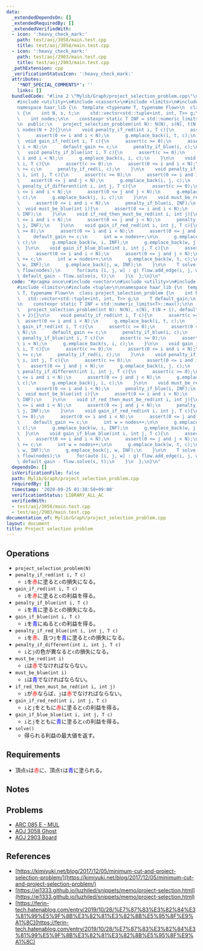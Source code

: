```yaml
---
data:
  _extendedDependsOn: []
  _extendedRequiredBy: []
  _extendedVerifiedWith:
  - icon: ':heavy_check_mark:'
    path: test/aoj/3058/main.test.cpp
    title: test/aoj/3058/main.test.cpp
  - icon: ':heavy_check_mark:'
    path: test/aoj/2903/main.test.cpp
    title: test/aoj/2903/main.test.cpp
  _pathExtension: cpp
  _verificationStatusIcon: ':heavy_check_mark:'
  attributes:
    '*NOT_SPECIAL_COMMENTS*': ''
    links: []
  bundledCode: "#line 2 \"Mylib/Graph/project_selection_problem.cpp\"\n#include <vector>\n\
    #include <utility>\n#include <cassert>\n#include <limits>\n#include <tuple>\n\n\
    namespace haar_lib {\n  template <typename T, typename Flow>\n  class project_selection_problem\
    \ {\n    int N, s, t;\n    std::vector<std::tuple<int, int, T>> g;\n    T default_gain;\n\
    \    int nodes;\n\n    constexpr static T INF = std::numeric_limits<T>::max();\n\
    \n  public:\n    project_selection_problem(int N): N(N), s(N), t(N + 1), default_gain(0),\
    \ nodes(N + 2){}\n\n    void penalty_if_red(int i, T c){\n      assert(c >= 0);\n\
    \      assert(0 <= i and i < N);\n      g.emplace_back(i, t, c);\n    }\n\n  \
    \  void gain_if_red(int i, T c){\n      assert(c >= 0);\n      assert(0 <= i and\
    \ i < N);\n      default_gain += c;\n      penalty_if_blue(i, c);\n    }\n\n \
    \   void penalty_if_blue(int i, T c){\n      assert(c >= 0);\n      assert(0 <=\
    \ i and i < N);\n      g.emplace_back(s, i, c);\n    }\n\n    void gain_if_blue(int\
    \ i, T c){\n      assert(c >= 0);\n      assert(0 <= i and i < N);\n      default_gain\
    \ += c;\n      penalty_if_red(i, c);\n    }\n\n    void penalty_if_red_blue(int\
    \ i, int j, T c){\n      assert(c >= 0);\n      assert(0 <= i and i < N);\n  \
    \    assert(0 <= j and j < N);\n      g.emplace_back(i, j, c);\n    }\n\n    void\
    \ penalty_if_different(int i, int j, T c){\n      assert(c >= 0);\n      assert(0\
    \ <= i and i < N);\n      assert(0 <= j and j < N);\n      g.emplace_back(i, j,\
    \ c);\n      g.emplace_back(j, i, c);\n    }\n\n    void must_be_red(int i){\n\
    \      assert(0 <= i and i < N);\n      penalty_if_blue(i, INF);\n    }\n\n  \
    \  void must_be_blue(int i){\n      assert(0 <= i and i < N);\n      penalty_if_red(i,\
    \ INF);\n    }\n\n    void if_red_then_must_be_red(int i, int j){\n      assert(0\
    \ <= i and i < N);\n      assert(0 <= j and j < N);\n      penalty_if_red_blue(i,\
    \ j, INF);\n    }\n\n    void gain_if_red_red(int i, int j, T c){\n      assert(c\
    \ >= 0);\n      assert(0 <= i and i < N);\n      assert(0 <= j and j < N);\n \
    \     default_gain += c;\n      int w = nodes++;\n\n      g.emplace_back(s, w,\
    \ c);\n      g.emplace_back(w, i, INF);\n      g.emplace_back(w, j, INF);\n  \
    \  }\n\n    void gain_if_blue_blue(int i, int j, T c){\n      assert(c >= 0);\n\
    \      assert(0 <= i and i < N);\n      assert(0 <= j and j < N);\n      default_gain\
    \ += c;\n      int w = nodes++;\n\n      g.emplace_back(w, t, c);\n      g.emplace_back(i,\
    \ w, INF);\n      g.emplace_back(j, w, INF);\n    }\n\n    T solve(){\n      Flow\
    \ flow(nodes);\n      for(auto [i, j, w] : g) flow.add_edge(i, j, w);\n      return\
    \ default_gain - flow.solve(s, t);\n    }\n  };\n}\n"
  code: "#pragma once\n#include <vector>\n#include <utility>\n#include <cassert>\n\
    #include <limits>\n#include <tuple>\n\nnamespace haar_lib {\n  template <typename\
    \ T, typename Flow>\n  class project_selection_problem {\n    int N, s, t;\n \
    \   std::vector<std::tuple<int, int, T>> g;\n    T default_gain;\n    int nodes;\n\
    \n    constexpr static T INF = std::numeric_limits<T>::max();\n\n  public:\n \
    \   project_selection_problem(int N): N(N), s(N), t(N + 1), default_gain(0), nodes(N\
    \ + 2){}\n\n    void penalty_if_red(int i, T c){\n      assert(c >= 0);\n    \
    \  assert(0 <= i and i < N);\n      g.emplace_back(i, t, c);\n    }\n\n    void\
    \ gain_if_red(int i, T c){\n      assert(c >= 0);\n      assert(0 <= i and i <\
    \ N);\n      default_gain += c;\n      penalty_if_blue(i, c);\n    }\n\n    void\
    \ penalty_if_blue(int i, T c){\n      assert(c >= 0);\n      assert(0 <= i and\
    \ i < N);\n      g.emplace_back(s, i, c);\n    }\n\n    void gain_if_blue(int\
    \ i, T c){\n      assert(c >= 0);\n      assert(0 <= i and i < N);\n      default_gain\
    \ += c;\n      penalty_if_red(i, c);\n    }\n\n    void penalty_if_red_blue(int\
    \ i, int j, T c){\n      assert(c >= 0);\n      assert(0 <= i and i < N);\n  \
    \    assert(0 <= j and j < N);\n      g.emplace_back(i, j, c);\n    }\n\n    void\
    \ penalty_if_different(int i, int j, T c){\n      assert(c >= 0);\n      assert(0\
    \ <= i and i < N);\n      assert(0 <= j and j < N);\n      g.emplace_back(i, j,\
    \ c);\n      g.emplace_back(j, i, c);\n    }\n\n    void must_be_red(int i){\n\
    \      assert(0 <= i and i < N);\n      penalty_if_blue(i, INF);\n    }\n\n  \
    \  void must_be_blue(int i){\n      assert(0 <= i and i < N);\n      penalty_if_red(i,\
    \ INF);\n    }\n\n    void if_red_then_must_be_red(int i, int j){\n      assert(0\
    \ <= i and i < N);\n      assert(0 <= j and j < N);\n      penalty_if_red_blue(i,\
    \ j, INF);\n    }\n\n    void gain_if_red_red(int i, int j, T c){\n      assert(c\
    \ >= 0);\n      assert(0 <= i and i < N);\n      assert(0 <= j and j < N);\n \
    \     default_gain += c;\n      int w = nodes++;\n\n      g.emplace_back(s, w,\
    \ c);\n      g.emplace_back(w, i, INF);\n      g.emplace_back(w, j, INF);\n  \
    \  }\n\n    void gain_if_blue_blue(int i, int j, T c){\n      assert(c >= 0);\n\
    \      assert(0 <= i and i < N);\n      assert(0 <= j and j < N);\n      default_gain\
    \ += c;\n      int w = nodes++;\n\n      g.emplace_back(w, t, c);\n      g.emplace_back(i,\
    \ w, INF);\n      g.emplace_back(j, w, INF);\n    }\n\n    T solve(){\n      Flow\
    \ flow(nodes);\n      for(auto [i, j, w] : g) flow.add_edge(i, j, w);\n      return\
    \ default_gain - flow.solve(s, t);\n    }\n  };\n}\n"
  dependsOn: []
  isVerificationFile: false
  path: Mylib/Graph/project_selection_problem.cpp
  requiredBy: []
  timestamp: '2020-09-25 01:38:58+09:00'
  verificationStatus: LIBRARY_ALL_AC
  verifiedWith:
  - test/aoj/3058/main.test.cpp
  - test/aoj/2903/main.test.cpp
documentation_of: Mylib/Graph/project_selection_problem.cpp
layout: document
title: Project selection problem
---
```


## Operations

- `project_selection_problem(N)`
- `penalty_if_red(int i, T c)`
	- `i`を<font color="red">赤</font>に塗ると`c`の損失になる。
- `gain_if_red(int i, T c)`
	- `i`を<font color="red">赤</font>に塗ると`c`の利益を得る。
- `penalty_if_blue(int i, T c)`
	- `i`を<font color="blue">青</font>に塗ると`c`の損失になる。
- `gain_if_blue(int i, T c)`
	- `i`を<font color="blue">青</font>にぬると`c`の利益を得る。
- `penalty_if_red_blue(int i, int j, T c)`
	- `i`を<font color="red">赤</font>、且つ`j`を<font color="blue">青</font>に塗ると`c`の損失になる。
- `penalty_if_different(int i, int j, T c)`
	- `i`と`j`の色が異なると`c`の損失になる。
- `must_be_red(int i)`
	- `i`は<font color="red">赤</font>でなければならない。
- `must_be_blue(int i)`
	- `i`は<font color="blue">青</font>でなければならない。
- `if_red_then_must_be_red(int i, int j)`
	- `i`が<font color="red">赤</font>ならば、`j`は<font color="red">赤</font>でなければならない。
- `gain_if_red_red(int i, int j, T c)`
	- `i`と`j`をともに<font color="red">赤</font>に塗ると`c`の利益を得る。
- `gain_if_blue_blue(int i, int j, T c)`
	- `i`と`j`をともに<font color="blue">青</font>に塗ると`c`の利益を得る。
- `solve()`
    - 得られる利益の最大値を返す。

## Requirements

- 頂点`s`は<font color="red">赤</font>に、頂点`t`は<font color="blue">青</font>に塗られる。

## Notes

## Problems

- [ARC 085 E - MUL](https://atcoder.jp/contests/arc085/tasks/arc085_c)
- [AOJ 3058 Ghost](http://judge.u-aizu.ac.jp/onlinejudge/description.jsp?id=3058)
- [AOJ 2903 Board](http://judge.u-aizu.ac.jp/onlinejudge/description.jsp?id=2903)

## References

- [https://kimiyuki.net/blog/2017/12/05/minimum-cut-and-project-selection-problem/](https://kimiyuki.net/blog/2017/12/05/minimum-cut-and-project-selection-problem/)
- [https://ei1333.github.io/luzhiled/snippets/memo/project-selection.html](https://ei1333.github.io/luzhiled/snippets/memo/project-selection.html)
- [https://ferin-tech.hatenablog.com/entry/2019/10/28/%E7%87%83%E3%82%84%E3%81%99%E5%9F%8B%E3%82%81%E3%82%8B%E5%95%8F%E9%A1%8C](https://ferin-tech.hatenablog.com/entry/2019/10/28/%E7%87%83%E3%82%84%E3%81%99%E5%9F%8B%E3%82%81%E3%82%8B%E5%95%8F%E9%A1%8C)
